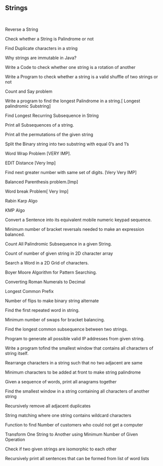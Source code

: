 ## Strings
<br>

Reverse a String

Check whether a String is Palindrome or not

Find Duplicate characters in a string

Why strings are immutable in Java?

Write a Code to check whether one string is a rotation of another

Write a Program to check whether a string is a valid shuffle of two strings or not

Count and Say problem

Write a program to find the longest Palindrome in a string.[ Longest palindromic Substring]

Find Longest Recurring Subsequence in String

Print all Subsequences of a string.

Print all the permutations of the given string

Split the Binary string into two substring with equal 0’s and 1’s

Word Wrap Problem [VERY IMP].

EDIT Distance [Very Imp]

Find next greater number with same set of digits. [Very Very IMP]

Balanced Parenthesis problem.[Imp]

Word break Problem[ Very Imp]

Rabin Karp Algo

KMP Algo

Convert a Sentence into its equivalent mobile numeric keypad sequence.

Minimum number of bracket reversals needed to make an expression balanced.

Count All Palindromic Subsequence in a given String.

Count of number of given string in 2D character array

Search a Word in a 2D Grid of characters.

Boyer Moore Algorithm for Pattern Searching.

Converting Roman Numerals to Decimal

Longest Common Prefix

Number of flips to make binary string alternate

Find the first repeated word in string.

Minimum number of swaps for bracket balancing.

Find the longest common subsequence between two strings.

Program to generate all possible valid IP addresses from given  string.

Write a program tofind the smallest window that contains all characters of string itself.

Rearrange characters in a string such that no two adjacent are same

Minimum characters to be added at front to make string palindrome

Given a sequence of words, print all anagrams together

Find the smallest window in a string containing all characters of another string

Recursively remove all adjacent duplicates

String matching where one string contains wildcard characters

Function to find Number of customers who could not get a computer

Transform One String to Another using Minimum Number of Given Operation

Check if two given strings are isomorphic to each other

Recursively print all sentences that can be formed from list of word lists
